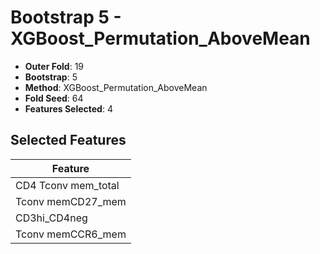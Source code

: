 # Bootstrap 5 - XGBoost_Permutation_AboveMean

- **Outer Fold**: 19
- **Bootstrap**: 5
- **Method**: XGBoost_Permutation_AboveMean
- **Fold Seed**: 64
- **Features Selected**: 4

## Selected Features

| Feature |
|---------|
| CD4 Tconv mem_total |
| Tconv memCD27_mem |
| CD3hi_CD4neg |
| Tconv memCCR6_mem |
